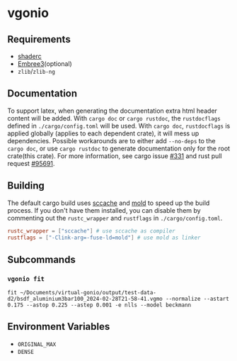# vgonio

## Requirements

* [shaderc](https://github.com/google/shaderc)
* [Embree3](https://www.embree.org/)(optional)
* `zlib`/`zlib-ng`

## Documentation

To support latex, when generating the documentation extra html header content will be added. With `cargo doc` or
`cargo rustdoc`, the `rustdocflags` defined in `./cargo/config.toml` will be used. With `cargo doc`, `rustdocflags` is
applied globally (applies to each dependent crate), it will mess up dependencies. Possible workarounds are to either add
`--no-deps` to the `cargo doc`, or use `cargo rustdoc` to generate documentation only for the root crate(this crate).
For more information, see cargo issue [#331](https://github.com/rust-lang/cargo/issues/331)
and rust pull request [#95691](https://github.com/rust-lang/rust/pull/95691).

## Building

The default cargo build uses [sccache](https://github.com/mozilla/sccache) and [mold](https://github.com/rui314/mold) to
speed up the build process. If you don't have them installed, you can disable them by commenting out the `rustc_wrapper`
and `rustflags` in `./cargo/config.toml`.

```toml
rustc_wrapper = ["sccache"] # use sccache as compiler
rustflags = ["-Clink-arg=-fuse-ld=mold"] # use mold as linker
```

## Subcommands

### `vgonio fit`

```shell
fit ~/Documents/virtual-gonio/output/test-data-d2/bsdf_aluminium3bar100_2024-02-28T21-58-41.vgmo --normalize --astart 0.175 --astop 0.225 --astep 0.001 -e nlls --model beckmann
```

## Environment Variables

* `ORIGINAL_MAX`
* `DENSE`